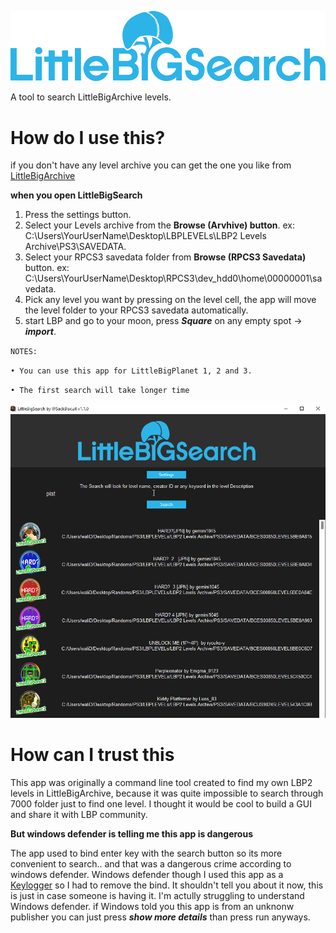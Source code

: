 ![](images/LBSearch.png)

A tool to search LittleBigArchive levels.

# How do I use this?

if you don't have any level archive you can get the one you like from [LittleBigArchive](http://littlebigarchive.com/)

**when you open LittleBigSearch**

1. Press the settings button.
2. Select your Levels archive from the **Browse (Arvhive) button**. ex: C:\Users\YourUserName\Desktop\LBPLEVELs\LBP2 Levels Archive\PS3\SAVEDATA.
3. Select your RPCS3 savedata folder from **Browse (RPCS3 Savedata)** button. ex: C:\Users\YourUserName\Desktop\RPCS3\dev_hdd0\home\00000001\savedata.
5. Pick any level you want by pressing on the level cell, the app will move the level folder to your RPCS3 savedata automatically.
6. start LBP and go to your moon, press ***Square*** on any empty spot -> ***import***. 

`NOTES:` 

`• You can use this app for LittleBigPlanet 1, 2 and 3.`

`• The first search will take longer time`

![](images/LBS1.1.gif)



# How can I trust this

This app was originally a command line tool created to find my own LBP2 levels in LittleBigArchive, because it was quite impossible to search through 7000 folder just to find one level. I thought it would be cool to build a GUI and share it with LBP community. 

**But windows defender is telling me this app is dangerous**

The app used to bind enter key with the search button so its more convenient to search.. and that was a dangerous crime according to windows defender. Windows defender though I used this app as a [Keylogger](https://en.wikipedia.org/wiki/Keystroke_logging) so I had to remove the bind. It shouldn't tell you about it now, this is just in case someone is having it. I'm actully struggling to understand Windows defender. if Windows told you this app is from an unknonw publisher you can just press ***show more details*** than press run anyways.
